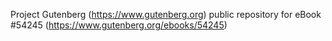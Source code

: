 Project Gutenberg (https://www.gutenberg.org) public repository for
eBook #54245 (https://www.gutenberg.org/ebooks/54245)
